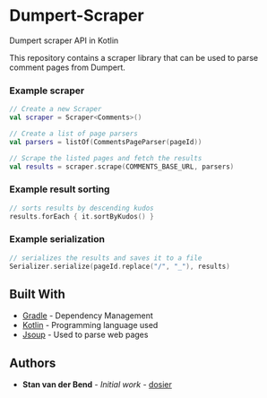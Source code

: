 # Dumpert-Scraper
Dumpert scraper API in Kotlin

This repository contains a scraper library that can be used to parse comment pages from Dumpert.

### Example scraper
```kotlin
// Create a new Scraper
val scraper = Scraper<Comments>()

// Create a list of page parsers
val parsers = listOf(CommentsPageParser(pageId))

// Scrape the listed pages and fetch the results
val results = scraper.scrape(COMMENTS_BASE_URL, parsers)
```

### Example result sorting
```kotlin
// sorts results by descending kudos
results.forEach { it.sortByKudos() } 
```

### Example serialization
```kotlin
// serializes the results and saves it to a file
Serializer.serialize(pageId.replace("/", "_"), results) 
```
## Built With

* [Gradle](https://gradle.org/) - Dependency Management
* [Kotlin](https://kotlinlang.org/) - Programming language used
* [Jsoup](https://jsoup.org/) - Used to parse web pages

## Authors

* **Stan van der Bend** - *Initial work* - [dosier](https://github.com/dosier)
